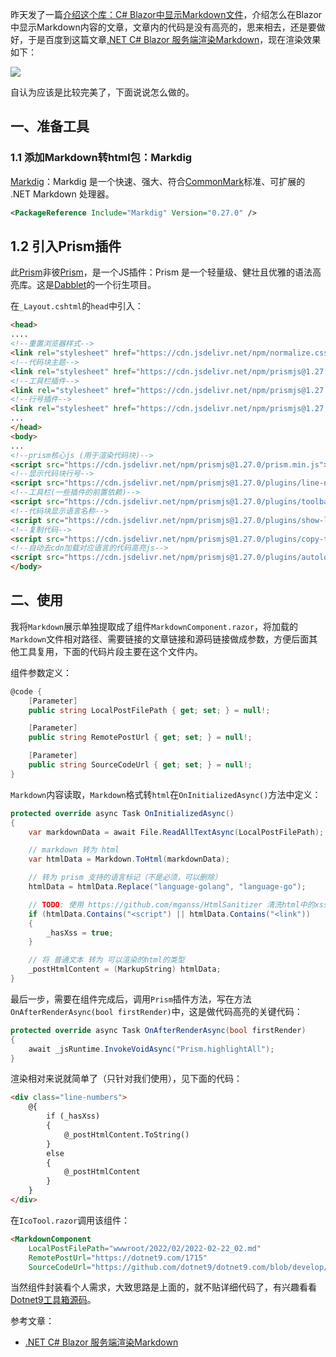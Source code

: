 昨天发了一篇[介绍这个库：C# Blazor中显示Markdown文件](https://mp.weixin.qq.com/s/CGSJ4qkVdaSg738nSyXhLg)，介绍怎么在Blazor中显示Markdown内容的文章，文章内的代码是没有高亮的，思来相去，还是要做好，于是百度到这篇文章[.NET C# Blazor 服务端渲染Markdown](https://blog.csdn.net/qq_37214567/article/details/122949945)，现在渲染效果如下：

![](https://lequ.co/2022/02/1601.gif)

自认为应该是比较完美了，下面说说怎么做的。

## 一、准备工具

### 1.1 添加Markdown转html包：Markdig

[Markdig](https://github.com/xoofx/markdig)：Markdig 是一个快速、强大、符合[CommonMark](http://commonmark.org/)标准、可扩展的 .NET Markdown 处理器。

```xml
<PackageReference Include="Markdig" Version="0.27.0" />
```

## 1.2 引入Prism插件

此[Prism](https://github.com/PrismJS/prism)非彼[Prism](https://github.com/PrismLibrary/Prism)，是一个JS插件：Prism 是一个轻量级、健壮且优雅的语法高亮库。这是[Dabblet](https://dabblet.com/)的一个衍生项目。

在`_Layout.cshtml`的`head`中引入：

```html
<head>
....
<!--重置浏览器样式-->
<link rel="stylesheet" href="https://cdn.jsdelivr.net/npm/normalize.css@8.0.1/normalize.css">
<!--代码块主题-->
<link rel="stylesheet" href="https://cdn.jsdelivr.net/npm/prismjs@1.27.0/themes/prism-coy.min.css">
<!--工具栏插件-->
<link rel="stylesheet" href="https://cdn.jsdelivr.net/npm/prismjs@1.27.0/plugins/toolbar/prism-toolbar.min.css">
<!--行号插件-->
<link rel="stylesheet" href="https://cdn.jsdelivr.net/npm/prismjs@1.27.0/plugins/line-numbers/prism-line-numbers.min.css">
...
</head>
<body>
...
<!--prism核心js (用于渲染代码块)-->
<script src="https://cdn.jsdelivr.net/npm/prismjs@1.27.0/prism.min.js"></script>
<!--显示代码块行号-->
<script src="https://cdn.jsdelivr.net/npm/prismjs@1.27.0/plugins/line-numbers/prism-line-numbers.min.js"></script>
<!--工具栏(一些插件的前置依赖)-->
<script src="https://cdn.jsdelivr.net/npm/prismjs@1.27.0/plugins/toolbar/prism-toolbar.min.js"></script>
<!--代码块显示语言名称-->
<script src="https://cdn.jsdelivr.net/npm/prismjs@1.27.0/plugins/show-language/prism-show-language.min.js"></script>
<!--复制代码-->
<script src="https://cdn.jsdelivr.net/npm/prismjs@1.27.0/plugins/copy-to-clipboard/prism-copy-to-clipboard.min.js"></script>
<!--自动去cdn加载对应语言的代码高亮js-->
<script src="https://cdn.jsdelivr.net/npm/prismjs@1.27.0/plugins/autoloader/prism-autoloader.min.js"></script>
</body>
```

## 二、使用

我将`Markdown`展示单独提取成了组件`MarkdownComponent.razor`，将加载的`Markdown`文件相对路径、需要链接的文章链接和源码链接做成参数，方便后面其他工具复用，下面的代码片段主要在这个文件内。

组件参数定义：

```C#
@code {
    [Parameter]
    public string LocalPostFilePath { get; set; } = null!;

    [Parameter]
    public string RemotePostUrl { get; set; } = null!;

    [Parameter]
    public string SourceCodeUrl { get; set; } = null!;
}
```

`Markdown`内容读取，`Markdown`格式转`html`在`OnInitializedAsync()`方法中定义：

```C#
protected override async Task OnInitializedAsync()
{
    var markdownData = await File.ReadAllTextAsync(LocalPostFilePath);

    // markdown 转为 html
    var htmlData = Markdown.ToHtml(markdownData);

    // 转为 prism 支持的语言标记（不是必须，可以删除）
    htmlData = htmlData.Replace("language-golang", "language-go");

    // TODO: 使用 https://github.com/mganss/HtmlSanitizer 清洗html中的xss
    if (htmlData.Contains("<script") || htmlData.Contains("<link"))
    {
        _hasXss = true;
    }

    // 将 普通文本 转为 可以渲染的html的类型
    _postHtmlContent = (MarkupString) htmlData;
}
```

最后一步，需要在组件完成后，调用`Prism`插件方法，写在方法`OnAfterRenderAsync(bool firstRender)`中，这是做代码高亮的关键代码：

```C#
protected override async Task OnAfterRenderAsync(bool firstRender)
{
    await _jsRuntime.InvokeVoidAsync("Prism.highlightAll");
}
```

渲染相对来说就简单了（只针对我们使用），见下面的代码：

```html
<div class="line-numbers">
    @{
        if (_hasXss)
        {
            @_postHtmlContent.ToString()
        }
        else
        {
            @_postHtmlContent
        }
    }
</div>
```

在`IcoTool.razor`调用该组件：

```html
<MarkdownComponent
    LocalPostFilePath="wwwroot/2022/02/2022-02-22_02.md"
    RemotePostUrl="https://dotnet9.com/1715"
    SourceCodeUrl="https://github.com/dotnet9/dotnet9.com/blob/develop/src/Dotnet9.Tools.Web/Pages/Public/ImageTools/IcoTool.razor"/>
```

当然组件封装看个人需求，大致思路是上面的，就不贴详细代码了，有兴趣看看[Dotnet9工具箱源码](https://github.com/dotnet9/dotnet9.com)。

参考文章：

- [.NET C# Blazor 服务端渲染Markdown](https://blog.csdn.net/qq_37214567/article/details/122949945)